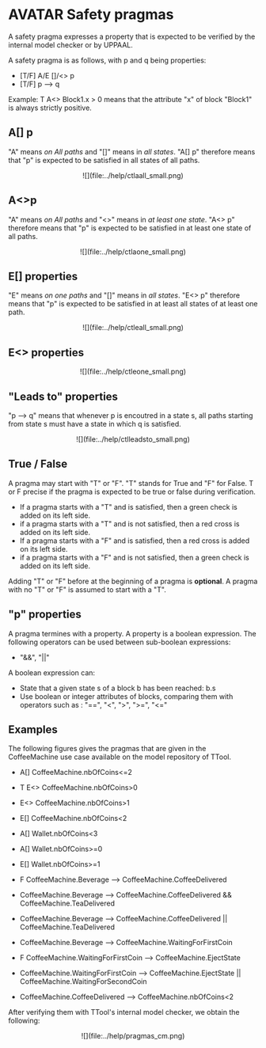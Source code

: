 # AVATAR Safety pragmas

A safety pragma expresses a property that is expected to be verified by the internal model checker or by UPPAAL.

A safety pragma is as follows, with p and q being properties:

- [T/F] A/E []/<> p
- [T/F] p --> q

Example:
T A<> Block1.x > 0
means that the attribute "x" of block "Block1" is always strictly positive.

## A[] p

"A" means _on All paths_ and "[]" means in _all states_. "A[] p" therefore means that "p" is expected to be satisfied in all states of all paths.

<center>
![](file:../help/ctlaall_small.png)
</center>

## A<>p

"A" means _on All paths_ and "<>" means in _at least one state_. "A<> p" therefore means that "p" is expected to be satisfied in at least one state of all paths.

<center>
![](file:../help/ctlaone_small.png)
</center>

## E[] properties

"E" means _on one paths_ and "[]" means in _all states_. "E<> p" therefore means that "p" is expected to be satisfied in at least all states of at least one path.

<center>
![](file:../help/ctleall_small.png)
</center>

## E<> properties

<center>
![](file:../help/ctleone_small.png)
</center>

## "Leads to" properties

"p --> q" means that whenever p is encoutred in a state s, all paths starting from state s must have a state in which q is satisfied.

<center>
![](file:../help/ctlleadsto_small.png)
</center>

## True / False

A pragma may start with "T" or "F". "T" stands for True and "F" for False. T or F precise if the pragma is expected to be true or false during verification.

- If a pragma starts with a "T" and is satisfied, then a green check is added on its left side.
- if a pragma starts with a "T" and is not satisfied, then a red cross is added on its left side.
- If a pragma starts with a "F" and is satisfied, then a red cross is added on its left side.
- if a pragma starts with a "F" and is not satisfied, then a green check is added on its left side.

Adding "T" or "F" before at the beginning of a pragma is **optional**. A pragma with no "T" or "F" is assumed to start with a "T".

## "p" properties

A pragma termines with a property. A property is a boolean expression. The following operators can be used between sub-boolean expressions:

- "&&", "||"

A boolean expression can:

- State that a given state s of a block b has been reached: b.s
- Use boolean or integer attributes of blocks, comparing them with operators such as : "==", "<", ">", ">=", "<="

## Examples

The following figures gives the pragmas that are given in the CoffeeMachine use case available on the model repository of TTool.

- A[] CoffeeMachine.nbOfCoins<=2

- T E<> CoffeeMachine.nbOfCoins>0

- E<> CoffeeMachine.nbOfCoins>1

- E[] CoffeeMachine.nbOfCoins<2

- A[] Wallet.nbOfCoins<3

- A[] Wallet.nbOfCoins>=0

- E[] Wallet.nbOfCoins>=1

- F CoffeeMachine.Beverage --> CoffeeMachine.CoffeeDelivered

- CoffeeMachine.Beverage --> CoffeeMachine.CoffeeDelivered && CoffeeMachine.TeaDelivered

- CoffeeMachine.Beverage --> CoffeeMachine.CoffeeDelivered || CoffeeMachine.TeaDelivered

- CoffeeMachine.Beverage --> CoffeeMachine.WaitingForFirstCoin

- F CoffeeMachine.WaitingForFirstCoin --> CoffeeMachine.EjectState

- CoffeeMachine.WaitingForFirstCoin --> CoffeeMachine.EjectState || CoffeeMachine.WaitingForSecondCoin

- CoffeeMachine.CoffeeDelivered --> CoffeeMachine.nbOfCoins<2

After verifying them with TTool's internal model checker, we obtain the following:

<center>
![](file:../help/pragmas_cm.png)
</center>
